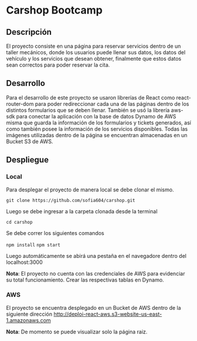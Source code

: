 # Carshop Bootcamp 

## Descripción

El proyecto consiste en una página para reservar servicios dentro de un taller mecánicos, donde los usuarios puede llenar sus datos, los datos
del vehículo y los servicios que desean obtener, finalmente que estos datos sean correctos para poder reservar la cita. 

## Desarrollo
Para el desarrollo de este proyecto se usaron librerías de React como react-router-dom para poder redireccionar cada una de las páginas dentro
de los distintos formularios que se deben llenar. También se usó la librería aws-sdk para conectar la aplicación con la base de datos Dynamo
de AWS misma que guarda la información de los formularios y tickets generados, así como también posee la información de los servicios disponibles. 
Todas las imágenes utilizadas dentro de la página se encuentran almacenadas en un Bucket S3 de AWS. 

## Despliegue
### Local
Para desplegar el proyecto de manera local se debe clonar el mismo.

```git clone https://github.com/sofia604/carshop.git```

Luego se debe ingresar a la carpeta clonada desde la terminal

```cd carshop```

Se debe correr los siguientes comandos

```npm install```
```npm start```

Luego automáticamente se abirá una pestaña en el navegadore dentro del localhost:3000

**Nota**: El proyecto no cuenta con las credenciales de AWS para evidenciar su total funcionamiento. Crear las respectivas tablas en Dynamo. 

### AWS

El proyecto se encuentra desplegado en un Bucket de AWS dentro de la siguiente dirección http://deploi-react-aws.s3-website-us-east-1.amazonaws.com

**Nota**: De momento se puede visualizar solo la página raiz. 
